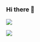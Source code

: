 ### Hi there 👋
![](https://github-readme-stats.vercel.app/api?username=winston-de&show_icons=true&theme=default)

![](https://github-readme-stats.vercel.app/api/top-langs/?username=winston-de&theme=default)

<!--
**winston-de/winston-de** is a ✨ _special_ ✨ repository because its `README.md` (this file) appears on your GitHub profile.

Here are some ideas to get you started:

- 🔭 I’m currently working on ...
- 🌱 I’m currently learning ...
- 👯 I’m looking to collaborate on ...
- 🤔 I’m looking for help with ...
- 💬 Ask me about ...
- 📫 How to reach me: ...
- 😄 Pronouns: ...
- ⚡ Fun fact: ...
-->
